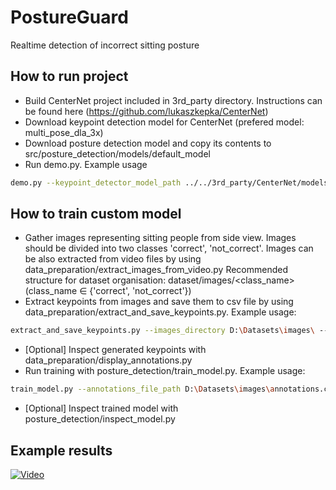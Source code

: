 # PostureGuard
Realtime detection of incorrect sitting posture 

## How to run project
- Build CenterNet project included in 3rd_party directory. Instructions can be found here (https://github.com/lukaszkepka/CenterNet)
- Download keypoint detection model for CenterNet (prefered model: multi_pose_dla_3x)
- Download posture detection model and copy its contents to src/posture_detection/models/default_model
- Run demo.py. Example usage 
```sh
demo.py --keypoint_detector_model_path ../../3rd_party/CenterNet/models/multi_pose_dla_3x.pth --video_file_path C:/videos/video.mp4 --posture_detector_model_path ./models/default_model
```
 
 ## How to train custom model
 - Gather images representing sitting people from side view. Images should be divided into two classes 'correct', 'not_correct'. Images can be also extracted from video files by using data_preparation/extract_images_from_video.py  Recommended structure for dataset organisation: dataset/images/<class_name> (class_name ∈ {'correct', 'not_correct'})
 - Extract keypoints from images and save them to csv file by using data_preparation/extract_and_save_keypoints.py. Example usage:
```sh
extract_and_save_keypoints.py --images_directory D:\Datasets\images\ --model_path ..\..\3rd_party\CenterNet\models\multi_pose_dla_3x.pth
```
- [Optional] Inspect generated keypoints with data_preparation/display_annotations.py
- Run training with posture_detection/train_model.py. Example usage:
```sh
train_model.py --annotations_file_path D:\Datasets\images\annotations.csv --model_name default_model
```
- [Optional] Inspect trained model with posture_detection/inspect_model.py

 ## Example results

[![Video](http://img.youtube.com/vi/iDZBXymW2wM/0.jpg)](https://youtu.be/iDZBXymW2wM)


